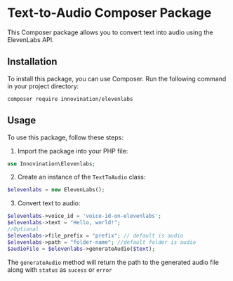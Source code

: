 # Text-to-Audio Composer Package

This Composer package allows you to convert text into audio using the ElevenLabs API.

## Installation

To install this package, you can use Composer. Run the following command in your project directory:

```
composer require innovination/elevenlabs
```

## Usage

To use this package, follow these steps:

1. Import the package into your PHP file:

```php
use Innovination\Elevenlabs;
```

2. Create an instance of the `TextToAudio` class:

```php
$elevenlabs = new ElevenLabs();
```

3. Convert text to audio:

```php
$elevenlabs->voice_id = 'voice-id-on-elevenlabs';
$elevenlabs->text = "Hello, world!";
//Optional
$elevenlabs->file_prefix = "prefix"; // default is audio
$elevenlabs->path = "folder-name"; //default folder is audio
$audioFile = $elevenlabs->generateAudio($text);
```

The `generateAudio` method will return the path to the generated audio file along with `status` as `sucess` or `error`
